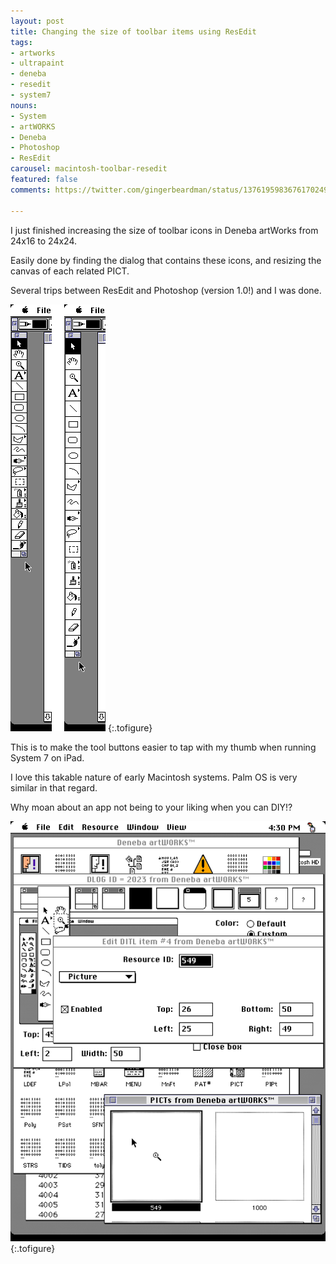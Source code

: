 ```yaml
---
layout: post
title: Changing the size of toolbar items using ResEdit
tags:
- artworks
- ultrapaint
- deneba
- resedit
- system7
nouns:
- System
- artWORKS
- Deneba
- Photoshop
- ResEdit
carousel: macintosh-toolbar-resedit
featured: false
comments: https://twitter.com/gingerbeardman/status/1376195983676170249

---
```

I just finished increasing the size of toolbar icons in Deneba artWorks from 24x16 to 24x24.

Easily done by finding the dialog that contains these icons, and resizing the canvas of each related PICT.

Several trips between ResEdit and Photoshop (version 1.0!) and I was done.

![PNG](/images/posts/macintosh-toolbar-resedit-1.png "Toolbar item dimensions before and after editing")
{:.tofigure}

This is to make the tool buttons easier to tap with my thumb when running System 7 on iPad.

I love this takable nature of early Macintosh systems. Palm OS is very similar in that regard.

Why moan about an app not being to your liking when you can DIY!?

![PNG](/images/posts/macintosh-toolbar-resedit-3.png#pixel "Editing the image of a toolbar item in ResEdit")
{:.tofigure}
